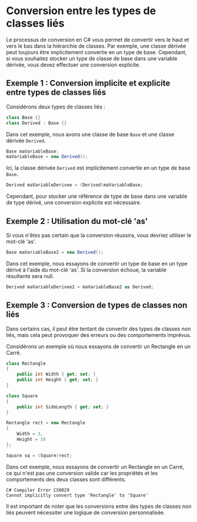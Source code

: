 # Conversion entre les types de classes liés

Le processus de conversion en C# vous permet de convertir vers le haut et vers le bas dans la hiérarchie de classes. Par exemple, une classe dérivée peut toujours être implicitement convertie en un type de base. Cependant, si vous souhaitez stocker un type de classe de base dans une variable dérivée, vous devez effectuer une conversion explicite.

## Exemple 1 : Conversion implicite et explicite entre types de classes liés

Considérons deux types de classes liés :

```csharp
class Base {}
class Derived : Base {}
```

Dans cet exemple, nous avons une classe de base `Base` et une classe dérivée `Derived`.

```csharp
Base maVariableBase;
maVariableBase = new Derived();
```

Ici, la classe dérivée `Derived` est implicitement convertie en un type de base `Base`.

```csharp
Derived maVariableDerivee = (Derived)maVariableBase;
```

Cependant, pour stocker une référence de type de base dans une variable de type dérivé, une conversion explicite est nécessaire.

## Exemple 2 : Utilisation du mot-clé 'as'

Si vous n'êtes pas certain que la conversion réussira, vous devriez utiliser le mot-clé 'as'.

```csharp
Base maVariableBase2 = new Derived();
```

Dans cet exemple, nous essayons de convertir un type de base en un type dérivé à l'aide du mot-clé 'as'. Si la conversion échoue, la variable résultante sera null.

```csharp
Derived maVariableDerivee2 = maVariableBase2 as Derived;
```

## Exemple 3 : Conversion de types de classes non liés

Dans certains cas, il peut être tentant de convertir des types de classes non liés, mais cela peut provoquer des erreurs ou des comportements imprévus.

Considérons un exemple où nous essayons de convertir un Rectangle en un Carré.

```csharp
class Rectangle
{
    public int Width { get; set; }
    public int Height { get; set; }
}

class Square
{
    public int SideLength { get; set; }
}
```

```csharp
Rectangle rect = new Rectangle
{
    Width = 3,
    Height = 10
};

Square sq = (Square)rect;
```

Dans cet exemple, nous essayons de convertir un Rectangle en un Carré, ce qui n'est pas une conversion valide car les propriétés et les comportements des deux classes sont différents.

```
C# Compiler Error CS0029
Cannot implicitly convert type 'Rectangle' to 'Square'
```

Il est important de noter que les conversions entre des types de classes non liés peuvent nécessiter une logique de conversion personnalisée.
